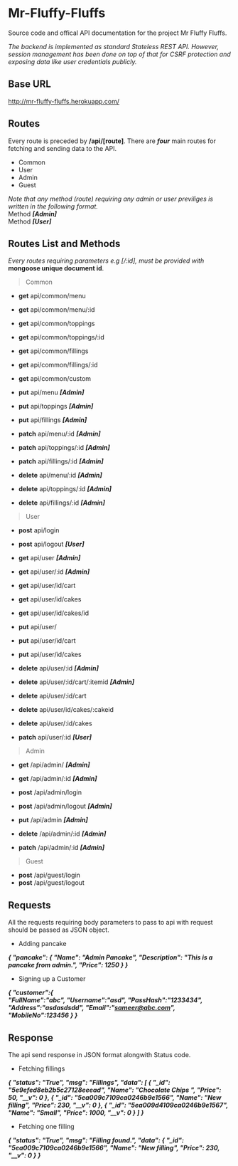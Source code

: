 # Mr-Fluffy-Fluffs
Source code and offical API documentation for the project Mr Fluffy Fluffs.

*The backend is implemented as standard Stateless REST API. However, session management has been done on top of that for CSRF protection and exposing data like user credentials publicly.*

## Base URL
http://mr-fluffy-fluffs.herokuapp.com/

## Routes
Every route is preceded by **/api/[route]**. There are ***four*** main routes for fetching and sending data to the API. 

- Common
- User
- Admin
- Guest

_Note that any method (route) requiring any admin or user previliges is written in the following format._
<br>
Method ***[Admin]***
<br>
Method ***[User]*** 

## Routes List and Methods
_Every routes requiring parameters e.g [/:id], must be provided with_ **mongoose unique document id**.

> Common
- **get** api/common/menu
- **get** api/common/menu/:id
- **get** api/common/toppings
- **get** api/common/toppings/:id
- **get** api/common/fillings
- **get** api/common/fillings/:id
- **get** api/common/custom

- **put** api/menu ***[Admin]***
- **put** api/toppings ***[Admin]***
- **put** api/fillings ***[Admin]***

- **patch** api/menu/:id ***[Admin]***
- **patch** api/toppings/:id ***[Admin]***
- **patch** api/fillings/:id ***[Admin]***

- **delete** api/menu/:id ***[Admin]***
- **delete** api/toppings/:id ***[Admin]***
- **delete** api/fillings/:id ***[Admin]***

> User
- **post** api/login
- **post** api/logout ***[User]***

- **get** api/user ***[Admin]***
- **get** api/user/:id ***[Admin]***
- **get** api/user/id/cart 
- **get** api/user/id/cakes
- **get** api/user/id/cakes/id

- **put** api/user/
- **put** api/user/id/cart
- **put** api/user/id/cakes

- **delete** api/user/:id ***[Admin]***
- **delete** api/user/:id/cart/:itemid ***[Admin]***
- **delete** api/user/:id/cart
- **delete** api/user/id/cakes/:cakeid 
- **delete** api/user/:id/cakes

- **patch** api/user/:id ***[User]***

> Admin
- **get** /api/admin/ ***[Admin]***
- **get** /api/admin/:id ***[Admin]***

- **post** /api/admin/login
- **post** /api/admin/logout ***[Admin]***

- **put** /api/admin ***[Admin]***

- **delete** /api/admin/:id ***[Admin]***

- **patch** /api/admin/:id ***[Admin]***

> Guest

- **post** /api/guest/login 
- **post** /api/guest/logout

## Requests
All the requests requiring body parameters to pass to api with request should be passed as JSON object.

- Adding pancake

***{
  "pancake": {
    "Name": "Admin Pancake",
    "Description": "This is a pancake from admin.",
    "Price": 1250
  }
}***

- Signing up a Customer

***{
	"customer":{		
		"FullName":"abc",
		"Username":"asd",
		"PassHash":"1233434",
		"Address":"asdasdsdd",
		"Email":"sameer@abc.com",
		"MobileNo":123456
	}
}***

## Response
The api send response in JSON format alongwith Status code.

- Fetching fillings

***{
    "status": "True",
    "msg": "Fillings",
    "data": [
        {
            "_id": "5e9efed8eb2b5c27128eeead",
            "Name": "Chocolate Chips ",
            "Price": 50,
            "__v": 0
        },
        {
            "_id": "5ea009c7109ca0246b9e1566",
            "Name": "New filling",
            "Price": 230,
            "__v": 0
        },
        {
            "_id": "5ea009d4109ca0246b9e1567",
            "Name": "Small",
            "Price": 1000,
            "__v": 0
        }
    ]
}***

- Fetching one filling

***{
    "status": "True",
    "msg": "Filling found.",
    "data": {
        "_id": "5ea009c7109ca0246b9e1566",
        "Name": "New filling",
        "Price": 230,
        "__v": 0
    }
}***










